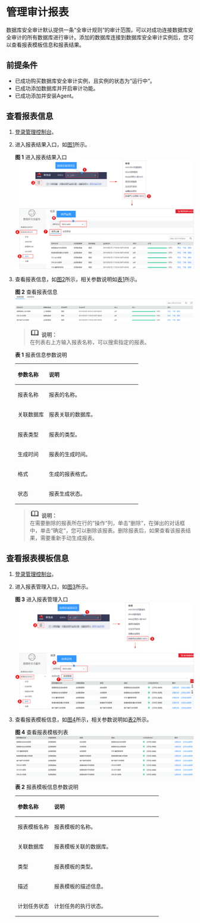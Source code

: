 # 管理审计报表<a name="ZH-CN_TOPIC_0145247772"></a>

数据库安全审计默认提供一条“全审计规则“的审计范围，可以对成功连接数据库安全审计的所有数据库进行审计。添加的数据库连接到数据库安全审计实例后，您可以查看报表模板信息和报表结果。

## 前提条件<a name="section441811405410"></a>

-   已成功购买数据库安全审计实例，且实例的状态为“运行中“。
-   已成功添加数据库并开启审计功能。
-   已成功添加并安装Agent。

## 查看报表信息<a name="section3175951365"></a>

1.  [登录管理控制台](https://console.huaweicloud.com/?locale=zh-cn)。
2.  进入报表结果入口，如[图1](#zh-cn_topic_0171160346_fig177955528129)所示。

    **图 1**  进入报表结果入口<a name="zh-cn_topic_0171160346_fig177955528129"></a>  
    ![](figures/进入报表结果入口.png "进入报表结果入口")

3.  查看报表信息，如[图2](#fig13686171251816)所示，相关参数说明如[表1](#table964761214306)所示。

    **图 2**  查看报表信息<a name="fig13686171251816"></a>  
    ![](figures/查看报表信息.png "查看报表信息")

    >![](public_sys-resources/icon-note.gif) **说明：**   
    >在列表右上方输入报表名称，可以搜索指定的报表。  

    **表 1**  报表信息参数说明

    <a name="table964761214306"></a>
    <table><thead align="left"><tr id="row1365581213011"><th class="cellrowborder" valign="top" width="25.4%" id="mcps1.2.3.1.1"><p id="p96584127304"><a name="p96584127304"></a><a name="p96584127304"></a>参数名称</p>
    </th>
    <th class="cellrowborder" valign="top" width="74.6%" id="mcps1.2.3.1.2"><p id="p18660171293013"><a name="p18660171293013"></a><a name="p18660171293013"></a>说明</p>
    </th>
    </tr>
    </thead>
    <tbody><tr id="row7664312163018"><td class="cellrowborder" valign="top" width="25.4%" headers="mcps1.2.3.1.1 "><p id="p56657123309"><a name="p56657123309"></a><a name="p56657123309"></a>报表名称</p>
    </td>
    <td class="cellrowborder" valign="top" width="74.6%" headers="mcps1.2.3.1.2 "><p id="p14669161217308"><a name="p14669161217308"></a><a name="p14669161217308"></a>报表的名称。</p>
    </td>
    </tr>
    <tr id="row18114121410321"><td class="cellrowborder" valign="top" width="25.4%" headers="mcps1.2.3.1.1 "><p id="p195041220123213"><a name="p195041220123213"></a><a name="p195041220123213"></a>关联数据库</p>
    </td>
    <td class="cellrowborder" valign="top" width="74.6%" headers="mcps1.2.3.1.2 "><p id="p5506192011323"><a name="p5506192011323"></a><a name="p5506192011323"></a>报表关联的数据库。</p>
    </td>
    </tr>
    <tr id="row17352133015322"><td class="cellrowborder" valign="top" width="25.4%" headers="mcps1.2.3.1.1 "><p id="p7313193714329"><a name="p7313193714329"></a><a name="p7313193714329"></a>报表类型</p>
    </td>
    <td class="cellrowborder" valign="top" width="74.6%" headers="mcps1.2.3.1.2 "><p id="p631613374329"><a name="p631613374329"></a><a name="p631613374329"></a>报表的类型。</p>
    </td>
    </tr>
    <tr id="row1167216126301"><td class="cellrowborder" valign="top" width="25.4%" headers="mcps1.2.3.1.1 "><p id="p126741912113015"><a name="p126741912113015"></a><a name="p126741912113015"></a>生成时间</p>
    </td>
    <td class="cellrowborder" valign="top" width="74.6%" headers="mcps1.2.3.1.2 "><p id="p76771712113017"><a name="p76771712113017"></a><a name="p76771712113017"></a>报表的生成时间。</p>
    </td>
    </tr>
    <tr id="row1856318344013"><td class="cellrowborder" valign="top" width="25.4%" headers="mcps1.2.3.1.1 "><p id="p356373194018"><a name="p356373194018"></a><a name="p356373194018"></a>格式</p>
    </td>
    <td class="cellrowborder" valign="top" width="74.6%" headers="mcps1.2.3.1.2 "><p id="p205631324016"><a name="p205631324016"></a><a name="p205631324016"></a>生成的报表格式。</p>
    </td>
    </tr>
    <tr id="row19685121213016"><td class="cellrowborder" valign="top" width="25.4%" headers="mcps1.2.3.1.1 "><p id="p968710125308"><a name="p968710125308"></a><a name="p968710125308"></a>状态</p>
    </td>
    <td class="cellrowborder" valign="top" width="74.6%" headers="mcps1.2.3.1.2 "><p id="p186901012163011"><a name="p186901012163011"></a><a name="p186901012163011"></a>报表生成状态。</p>
    </td>
    </tr>
    </tbody>
    </table>

    >![](public_sys-resources/icon-note.gif) **说明：**   
    >在需要删除的报表所在行的“操作“列，单击“删除“，在弹出的对话框中，单击“确定“，您可以删除该报表。删除报表后，如果查看该报表结果，需要重新手动生成报表。  


## 查看报表模板信息<a name="section93844411216"></a>

1.  [登录管理控制台](https://console.huaweicloud.com/?locale=zh-cn)。
2.  进入报表管理入口，如[图3](#zh-cn_topic_0171160346_fig61991836131419)所示。

    **图 3**  进入报表管理入口<a name="zh-cn_topic_0171160346_fig61991836131419"></a>  
    ![](figures/进入报表管理入口.png "进入报表管理入口")

3.  查看报表模板信息，如[图4](#fig114613221242)所示，相关参数说明如[表2](#table179131719111217)所示。

    **图 4**  查看报表模板列表<a name="fig114613221242"></a>  
    ![](figures/查看报表模板列表.png "查看报表模板列表")

    **表 2**  报表模板信息参数说明

    <a name="table179131719111217"></a>
    <table><thead align="left"><tr id="row1914619131213"><th class="cellrowborder" valign="top" width="25.4%" id="mcps1.2.3.1.1"><p id="p14914171921216"><a name="p14914171921216"></a><a name="p14914171921216"></a>参数名称</p>
    </th>
    <th class="cellrowborder" valign="top" width="74.6%" id="mcps1.2.3.1.2"><p id="p5914121921216"><a name="p5914121921216"></a><a name="p5914121921216"></a>说明</p>
    </th>
    </tr>
    </thead>
    <tbody><tr id="row1891401911125"><td class="cellrowborder" valign="top" width="25.4%" headers="mcps1.2.3.1.1 "><p id="p17914141931211"><a name="p17914141931211"></a><a name="p17914141931211"></a>报表模板名称</p>
    </td>
    <td class="cellrowborder" valign="top" width="74.6%" headers="mcps1.2.3.1.2 "><p id="p1991461910120"><a name="p1991461910120"></a><a name="p1991461910120"></a>报表模板的名称。</p>
    </td>
    </tr>
    <tr id="row99141819131211"><td class="cellrowborder" valign="top" width="25.4%" headers="mcps1.2.3.1.1 "><p id="p091417195126"><a name="p091417195126"></a><a name="p091417195126"></a>关联数据库</p>
    </td>
    <td class="cellrowborder" valign="top" width="74.6%" headers="mcps1.2.3.1.2 "><p id="p1691451971217"><a name="p1691451971217"></a><a name="p1691451971217"></a>报表模板关联的数据库。</p>
    </td>
    </tr>
    <tr id="row1591471911127"><td class="cellrowborder" valign="top" width="25.4%" headers="mcps1.2.3.1.1 "><p id="p5914819191218"><a name="p5914819191218"></a><a name="p5914819191218"></a>类型</p>
    </td>
    <td class="cellrowborder" valign="top" width="74.6%" headers="mcps1.2.3.1.2 "><p id="p12914111971210"><a name="p12914111971210"></a><a name="p12914111971210"></a>报表模板的类型。</p>
    </td>
    </tr>
    <tr id="row391471914129"><td class="cellrowborder" valign="top" width="25.4%" headers="mcps1.2.3.1.1 "><p id="p149143195128"><a name="p149143195128"></a><a name="p149143195128"></a>描述</p>
    </td>
    <td class="cellrowborder" valign="top" width="74.6%" headers="mcps1.2.3.1.2 "><p id="p14914201919125"><a name="p14914201919125"></a><a name="p14914201919125"></a>报表模板的描述信息。</p>
    </td>
    </tr>
    <tr id="row891481921215"><td class="cellrowborder" valign="top" width="25.4%" headers="mcps1.2.3.1.1 "><p id="p18914131914128"><a name="p18914131914128"></a><a name="p18914131914128"></a>计划任务状态</p>
    </td>
    <td class="cellrowborder" valign="top" width="74.6%" headers="mcps1.2.3.1.2 "><p id="p4914131921218"><a name="p4914131921218"></a><a name="p4914131921218"></a>计划任务的执行状态。</p>
    </td>
    </tr>
    </tbody>
    </table>


